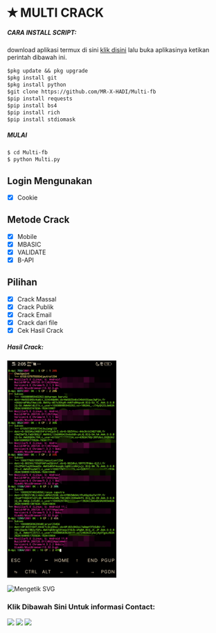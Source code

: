 # ✭ MULTI CRACK

<h5 align="left">CARA INSTALL 
SCRIPT:</h5>

download aplikasi termux di sini <a href="https://f-droid.org/repo/com.termux_118.apk">klik disini</a> lalu buka aplikasinya ketikan perintah dibawah ini.


    $pkg update && pkg upgrade
    $pkg install git
    $pkg install python
    $git clone https://github.com/MR-X-HADI/Multi-fb
    $pip install requests
    $pip install bs4
    $pip install rich
    $pip install stdiomask

<h5 align="left">MULAI </h5>

    $ cd Multi-fb
    $ python Multi.py


## Login Mengunakan
- [x] Cookie 

## Metode Crack
- [x] Mobile 
- [x] MBASIC 
- [x] VALIDATE 
- [x] B-API
## Pilihan 
- [x] Crack Massal
- [x] Crack Publik
- [x] Crack Email
- [x] Crack dari file
- [x] Cek Hasil Crack

<h5 align="left">Hasil Crack:</h5>

<img src="https://raw.githubusercontent.com/MR-X-HADI/Multi-fb/main/hasil%20crack.JPG" width=50% height=50%>


![Mengetik SVG](https://readme-typing-svg.herokuapp.com?lines=gunakan+dengan-baik....!+) 
<h3 align="left">Klik Dibawah Sini Untuk informasi Contact:</h3>

[![](https://img.shields.io/badge/Github-black?logo=Github&logoColor=black&labelColor=white)](https://github.com/MR-X-HADI)
[![](https://img.shields.io/badge/Facebook-blue?logo=Facebook&logoColor=blue&labelColor=white)](https://www.facebook.com/profile.php?id=100054222010368)
[![](https://img.shields.io/badge/Whatsapp-CHAT-red?logo=Whatsapp&logoColor=Brightgreen&labelColor=white)](https://wa.me/6285362211672?text=Assalamualikum+bang+hadi)
